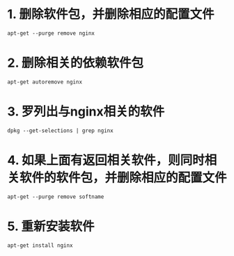 # 1. 删除软件包，并删除相应的配置文件

```shell
apt-get --purge remove nginx
```

# 2. 删除相关的依赖软件包

```shell
apt-get autoremove nginx
```

# 3. 罗列出与nginx相关的软件

```shell
dpkg --get-selections | grep nginx
```

# 4. 如果上面有返回相关软件，则同时相关软件的软件包，并删除相应的配置文件

```shell
apt-get --purge remove softname
```

# 5. 重新安装软件

```shell
apt-get install nginx
```
